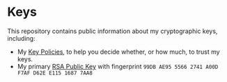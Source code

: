 <!--#########################################################################-->
<!-- @file       Readme.md -->
<!-- @brief      Readme file for keys repository. -->
<!-- @author     0xD62EE11516877AA8 -->
<!-- @date       2016-09-17 -->
<!-- @copyright  GPLv3+ -->

# Keys
This repository contains public information about my cryptographic keys, 
including:

  - My [Key Policies](https://github.com/daemma/keys/blob/master/policy.md), 
	to help you decide whether, or how much, to trust my keys.
  - My primary [RSA Public Key](https://raw.githubusercontent.com/daemma/keys/master/0xD62EE11516877AA8.asc)
	with fingerprint `99DB AE95 5566 2741 A00D  F7AF D62E E115 1687 7AA8`

<!--end Readme.md -->
<!--#########################################################################-->
